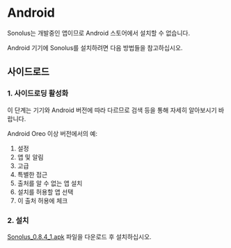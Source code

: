 # Android

Sonolus는 개발중인 앱이므로 Android 스토어에서 설치할 수 없습니다.

Android 기기에 Sonolus를 설치하려면 다음 방법들을 참고하십시오.

## 사이드로드

### 1. 사이드로딩 활성화

이 단계는 기기와 Android 버전에 따라 다르므로 검색 등을 통해 자세히 알아보시기 바랍니다.

Android Oreo 이상 버전에서의 예:

1. 설정
2. 앱 및 알림
3. 고급
4. 특별한 접근
5. 출처를 알 수 없는 앱 설치
6. 설치를 허용할 앱 선택
7. 이 출처 허용에 체크

### 2. 설치

[Sonolus_0.8.4_1.apk](https://download.sonolus.com/Sonolus_0.8.4_1.apk) 파일을 다운로드 후 설치하십시오.
